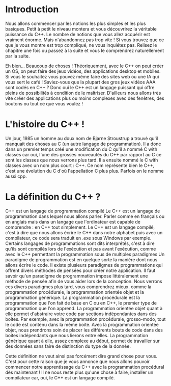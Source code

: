 # Introduction
Nous allons commencer par les notions les plus simples et les plus basiques. Petit à petit le niveau montera et vous découvrirez la véritable puissance du C++.
Le nombre de notions que vous allez acquérir est vraiment énorme. Mais n'abandonnez pas trop vite !
Si vous trouvez que ce que je vous montre est trop compliqué, ne vous inquiétez pas. Relisez le chapitre une fois ou passez à la suite et vous le comprendrez naturellement par la suite.

Eh bien... Beaucoup de choses ! Théoriquement, avec le C++ on peut créer un OS, on peut faire des jeux vidéos, des applications desktop et mobiles. Si vous le souhaitez vous pouvez même faire des sites web ou une IA qui vous sert le café !
Saviez-vous que la plupart des gros jeux vidéos AAA sont codés en C++ ?
Donc oui le C++ est un langage puissant qui offre pleins de possibilités à condition de le maîtriser.
D'ailleurs nous allons très vite créer des applications plus ou moins complexes avec des fenêtres, des boutons ou tout ce que vous voulez !
# L'histoire du C++ !
Un jour, 1985 un homme au doux nom de Bjarne Stroustrup a trouvé qu'il manquait des choses au C (un autre langage de programmation). Il a donc dans un premier temps créé une modification du C qu'il a nommé C with classes car oui, l'une des grosses nouveautés du C++ par rapport au C ce sont les classes que nous verrons plus tard. Il a ensuite nommé le C with classes avec un nom plus court : C++. Ce nom représente bien le C++, c'est une évolution du C d'où l'appellation C plus plus. Parfois on le nomme aussi cpp. 

# La définition du C++ ?
C++ est un langage de programmation compilé
Le C++ est un langage de programmation dans lequel nous allons parler. Parler comme en français ou en anglais mais dans un langage que l'ordinateur est capable de comprendre : en C++ tout simplement. Le C++ est un langage compilé, c'est à dire que nous allons écrire le C++ dans notre alphabet puis avec un compilateur, ce code sera traduit en .exe sous Windows par exemple.
Certains langages de programmations sont dits interprétés, c'est à dire qu'ils sont compilés lors de l'exécution et pas avant l'exécution, comme avec le C++ permettant la programmation sous de multiples paradigmes
Un paradigme de programmation est en quelque sorte la manière dont nous allons écrire le code. Il existe plusieurs paradigmes de programmations qui offrent divers méthodes de pensées pour créer notre application. Il faut savoir qu'un paradigme de programmation impose littéralement une méthode de pensée afin de vous aider lors de la conception. Nous verrons ces divers paradigmes plus tard, vous
comprendrez mieux.
comme la programmation procédurale, la programmation orientée objet et la programmation générique.
La programmation procédurale est la programmation que l'on fait de base en C ou en C++, le premier type de programmation que l'on apprend. La programmation orientée objet quant à elle permet d'abstraire votre code par sections indépendantes dans des boites. Par exemple, avec la programmation procédurale, grosso-modo, tout le code est contenu dans la même boite. Avec la programmation orientée objet, nous prendrons soin de placer les différents bouts de code dans des boites indépendants que nous lierons entre elles.
La programmation générique quant à elle, assez complexe au début, permet de travailler sur des données sans faire de distinction du type de la donnée.

Cette définition ne veut ainsi pas forcément dire grand chose pour vous. C'est pour cette raison que je vous annonce que nous allons pouvoir commencer notre apprentissage du C++ avec la programmation procédural dès maintenant !
Il ne nous reste plus qu'une chose à faire, installer un compilateur car, oui, le C++ est un langage
compilé. 
